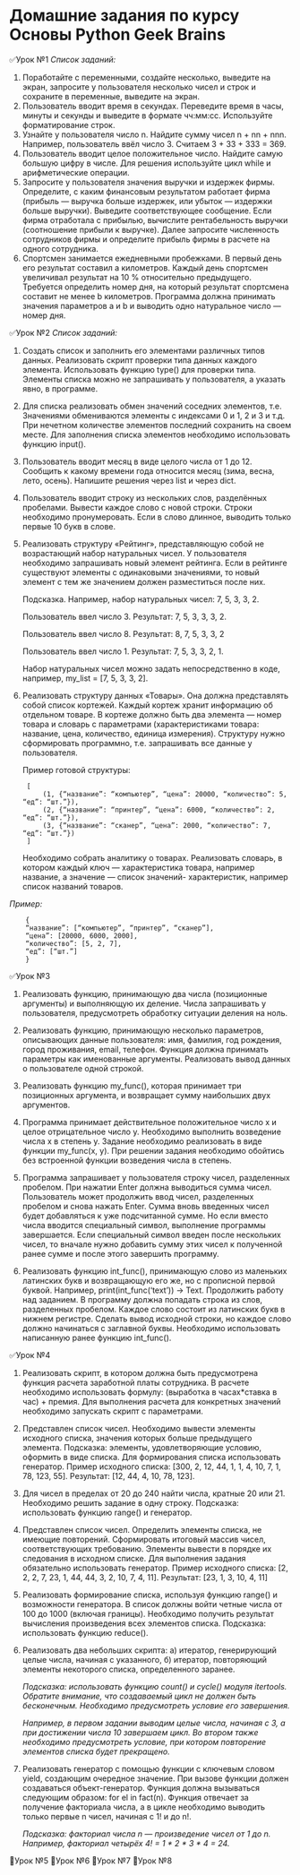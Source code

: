# Домашние задания по курсу Основы Python Geek Brains
:white_check_mark:Урок №1
*Список заданий:* 
1. Поработайте с переменными, создайте несколько, выведите на экран, запросите у пользователя несколько чисел и строк и сохраните в переменные, выведите на экран.
2. Пользователь вводит время в секундах. Переведите время в часы, минуты и секунды и выведите в формате чч:мм:сс. Используйте форматирование строк.
3. Узнайте у пользователя число n. Найдите сумму чисел n + nn + nnn. Например, пользователь ввёл число 3. Считаем 3 + 33 + 333 = 369.
4. Пользователь вводит целое положительное число. Найдите самую большую цифру в числе. Для решения используйте цикл while и арифметические операции.
5. Запросите у пользователя значения выручки и издержек фирмы. Определите, с каким финансовым результатом работает фирма (прибыль — выручка больше издержек, или убыток — издержки больше выручки). Выведите соответствующее сообщение. Если фирма отработала с прибылью, вычислите рентабельность выручки (соотношение прибыли к выручке). Далее запросите численность сотрудников фирмы и определите прибыль фирмы в расчете на одного сотрудника.
6. Спортсмен занимается ежедневными пробежками. В первый день его результат составил a километров. Каждый день спортсмен увеличивал результат на 10 % относительно предыдущего. Требуется определить номер дня, на который результат спортсмена составит не менее b километров. Программа должна принимать значения параметров a и b и выводить одно натуральное число — номер дня.



:white_check_mark:Урок №2
*Список заданий:* 
1. Создать список и заполнить его элементами различных типов данных. Реализовать скрипт проверки типа данных каждого элемента. Использовать функцию type() для проверки типа. Элементы списка можно не запрашивать у пользователя, а указать явно, в программе.
2. Для списка реализовать обмен значений соседних элементов, т.е. Значениями обмениваются элементы с индексами 0 и 1, 2 и 3 и т.д. При нечетном количестве элементов последний сохранить на своем месте. Для заполнения списка элементов необходимо использовать функцию input().
3. Пользователь вводит месяц в виде целого числа от 1 до 12. Сообщить к какому времени года относится месяц (зима, весна, лето, осень). Напишите решения через list и через dict.
4. Пользователь вводит строку из нескольких слов, разделённых пробелами. Вывести каждое слово с новой строки. Строки необходимо пронумеровать. Если в слово длинное, выводить только первые 10 букв в слове.
5. Реализовать структуру «Рейтинг», представляющую собой не возрастающий набор натуральных чисел. У пользователя необходимо запрашивать новый элемент рейтинга. Если в рейтинге существуют элементы с одинаковыми значениями, то новый элемент с тем же значением должен разместиться после них.
    
    Подсказка. Например, набор натуральных чисел: 7, 5, 3, 3, 2.
    
    Пользователь ввел число 3. Результат: 7, 5, 3, 3, 3, 2.
    
    Пользователь ввел число 8. Результат: 8, 7, 5, 3, 3, 2
    
    Пользователь ввел число 1. Результат: 7, 5, 3, 3, 2, 1.

    Набор натуральных чисел можно задать непосредственно в коде, например, my_list = [7, 5, 3, 3, 2].

6. Реализовать структуру данных «Товары». Она должна представлять собой список кортежей. Каждый кортеж хранит информацию об отдельном товаре. В кортеже должно быть два элемента — номер товара и словарь с параметрами (характеристиками товара: название, цена, количество, единица измерения). Структуру нужно сформировать программно, т.е. запрашивать все данные у пользователя.

    Пример готовой структуры:

        [
            (1, {“название”: “компьютер”, “цена”: 20000, “количество”: 5, “eд”: “шт.”}),
            (2, {“название”: “принтер”, “цена”: 6000, “количество”: 2, “eд”: “шт.”}), 
            (3, {“название”: “сканер”, “цена”: 2000, “количество”: 7, “eд”: “шт.”})
        ]

    Необходимо собрать аналитику о товарах. Реализовать словарь, в котором каждый ключ — характеристика товара, например название, а значение — список значений-            характеристик, например список названий товаров.
 
 *Пример:*

        {
        “название”: [“компьютер”, “принтер”, “сканер”],
        “цена”: [20000, 6000, 2000],
        “количество”: [5, 2, 7],
        “ед”: [“шт.”]
        }


:white_check_mark:Урок №3

1. Реализовать функцию, принимающую два числа (позиционные аргументы) и выполняющую их деление. Числа запрашивать у пользователя, предусмотреть обработку ситуации деления на ноль.
2. Реализовать функцию, принимающую несколько параметров, описывающих данные пользователя: имя, фамилия, год рождения, город проживания, email, телефон. Функция должна принимать параметры как именованные аргументы. Реализовать вывод данных о пользователе одной строкой.
3. Реализовать функцию my_func(), которая принимает три позиционных аргумента, и возвращает сумму наибольших двух аргументов.
4. Программа принимает действительное положительное число x и целое отрицательное число y. Необходимо выполнить возведение числа x в степень y. Задание необходимо реализовать в виде функции my_func(x, y). При решении задания необходимо обойтись без встроенной функции возведения числа в степень.

5. Программа запрашивает у пользователя строку чисел, разделенных пробелом. При нажатии Enter должна выводиться сумма чисел. Пользователь может продолжить ввод чисел, разделенных пробелом и снова нажать Enter. Сумма вновь введенных чисел будет добавляться к уже подсчитанной сумме. Но если вместо числа вводится специальный символ, выполнение программы завершается. Если специальный символ введен после нескольких чисел, то вначале нужно добавить сумму этих чисел к полученной ранее сумме и после этого завершить программу.
6. Реализовать функцию int_func(), принимающую слово из маленьких латинских букв и возвращающую его же, но с прописной первой буквой. Например, print(int_func(‘text’)) -> Text.
Продолжить работу над заданием. В программу должна попадать строка из слов, разделенных пробелом. Каждое слово состоит из латинских букв в нижнем регистре. Сделать вывод исходной строки, но каждое слово должно начинаться с заглавной буквы. Необходимо использовать написанную ранее функцию int_func().


:white_check_mark:Урок №4

1. Реализовать скрипт, в котором должна быть предусмотрена функция расчета заработной платы сотрудника. В расчете необходимо использовать формулу: (выработка в часах*ставка в час) + премия. Для выполнения расчета для конкретных значений необходимо запускать скрипт с параметрами.
2. Представлен список чисел. Необходимо вывести элементы исходного списка, значения которых больше предыдущего элемента.
Подсказка: элементы, удовлетворяющие условию, оформить в виде списка. Для формирования списка использовать генератор.
Пример исходного списка: [300, 2, 12, 44, 1, 1, 4, 10, 7, 1, 78, 123, 55].
Результат: [12, 44, 4, 10, 78, 123].

3. Для чисел в пределах от 20 до 240 найти числа, кратные 20 или 21. Необходимо решить задание в одну строку.
Подсказка: использовать функцию range() и генератор.

4. Представлен список чисел. Определить элементы списка, не имеющие повторений. Сформировать итоговый массив чисел, соответствующих требованию. Элементы вывести в порядке их следования в исходном списке. Для выполнения задания обязательно использовать генератор.
Пример исходного списка: [2, 2, 2, 7, 23, 1, 44, 44, 3, 2, 10, 7, 4, 11].
Результат: [23, 1, 3, 10, 4, 11]

5. Реализовать формирование списка, используя функцию range() и возможности генератора. В список должны войти четные числа от 100 до 1000 (включая границы). Необходимо получить результат вычисления произведения всех элементов списка.
Подсказка: использовать функцию reduce().

6. Реализовать два небольших скрипта:
а) итератор, генерирующий целые числа, начиная с указанного,
б) итератор, повторяющий элементы некоторого списка, определенного заранее.

    *Подсказка: использовать функцию count() и cycle() модуля itertools. Обратите внимание, что создаваемый цикл не должен быть бесконечным. Необходимо предусмотреть           условие его завершения.*

    *Например, в первом задании выводим целые числа, начиная с 3, а при достижении числа 10 завершаем цикл. Во втором также необходимо предусмотреть условие, при            котором повторение элементов списка будет прекращено.*
7. Реализовать генератор с помощью функции с ключевым словом yield, создающим очередное значение. При вызове функции должен создаваться объект-генератор. Функция должна вызываться следующим образом: for el in fact(n). Функция отвечает за получение факториала числа, а в цикле необходимо выводить только первые n чисел, начиная с 1! и до n!.

    *Подсказка: факториал числа n — произведение чисел от 1 до n. Например, факториал четырёх 4! = 1 * 2 * 3 * 4 = 24.*


:black_square_button:Урок №5
:black_square_button:Урок №6
:black_square_button:Урок №7
:black_square_button:Урок №8
